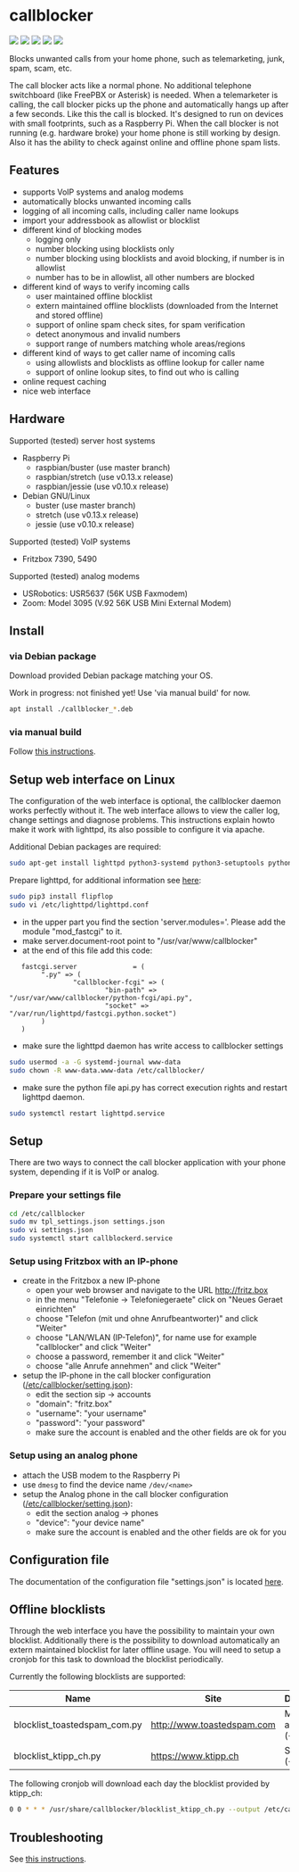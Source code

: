 # callblocker

![](https://github.com/pamapa/callblocker/workflows/Test/badge.svg)
![](https://github.com/pamapa/callblocker/workflows/Frontend/badge.svg)
![](https://github.com/pamapa/callblocker/workflows/Debian/badge.svg)
![](https://github.com/pamapa/callblocker/workflows/Raspbian/badge.svg)
![](https://github.com/pamapa/callblocker/workflows/Ubuntu/badge.svg)

Blocks unwanted calls from your home phone, such as telemarketing, junk, spam, scam, etc.

The call blocker acts like a normal phone. No additional telephone switchboard (like FreePBX or Asterisk) is needed. When a telemarketer is calling, the call blocker picks up the phone and automatically hangs up after a few seconds. Like this the call is blocked. It's designed to run on devices with small footprints, such as a Raspberry Pi. When the call blocker is not running (e.g. hardware broke) your home phone is still working by design. Also it has the ability to check against online and offline phone spam lists.


## Features
- supports VoIP systems and analog modems
- automatically blocks unwanted incoming calls
- logging of all incoming calls, including caller name lookups
- import your addressbook as allowlist or blocklist
- different kind of blocking modes
  - logging only
  - number blocking using blocklists only
  - number blocking using blocklists and avoid blocking, if number is in allowlist
  - number has to be in allowlist, all other numbers are blocked
- different kind of ways to verify incoming calls
  - user maintained offline blocklist
  - extern maintained offline blocklists (downloaded from the Internet and stored offline)
  - support of online spam check sites, for spam verification
  - detect anonymous and invalid numbers
  - support range of numbers matching whole areas/regions
- different kind of ways to get caller name of incoming calls
  - using allowlists and blocklists as offline lookup for caller name
  - support of online lookup sites, to find out who is calling
- online request caching
- nice web interface


## Hardware
Supported (tested) server host systems
- Raspberry Pi
  - raspbian/buster (use master branch)
  - raspbian/stretch (use v0.13.x release)
  - raspbian/jessie (use v0.10.x release)
- Debian GNU/Linux
  - buster (use master branch)
  - stretch (use v0.13.x release)
  - jessie (use v0.10.x release)

Supported (tested) VoIP systems
- Fritzbox 7390, 5490

Supported (tested) analog modems
- USRobotics: USR5637 (56K USB Faxmodem)
- Zoom: Model 3095 (V.92 56K USB Mini External Modem)


## Install

### via Debian package
Download provided Debian package matching your OS.

Work in progress: not finished yet! Use 'via manual build' for now.

```bash
apt install ./callblocker_*.deb
```

### via manual build
Follow [this instructions](/docs/development.md).


## <a name="webInterface"></a> Setup web interface on Linux
The configuration of the web interface is optional, the callblocker daemon works perfectly without it.
The web interface allows to view the caller log, change settings and diagnose problems. This instructions
explain howto make it work with lighttpd, its also possible to configure it via apache.

Additional Debian packages are required:
```bash
sudo apt-get install lighttpd python3-systemd python3-setuptools python3-wheel
```

Prepare lighttpd, for additional information
see [here](http://redmine.lighttpd.net/projects/lighttpd/wiki/Docs_ModFastCGI):
```bash
sudo pip3 install flipflop
sudo vi /etc/lighttpd/lighttpd.conf
```
- in the upper part you find the section 'server.modules='. Please add the module "mod_fastcgi" to it.
- make server.document-root point to "/usr/var/www/callblocker"
- at the end of this file add this code:
```section
   fastcgi.server              = (
        ".py" => (
                "callblocker-fcgi" => (
                        "bin-path" => "/usr/var/www/callblocker/python-fcgi/api.py",
                        "socket" => "/var/run/lighttpd/fastcgi.python.socket")
        )
   )
```
- make sure the lighttpd daemon has write access to callblocker settings
```bash
sudo usermod -a -G systemd-journal www-data
sudo chown -R www-data.www-data /etc/callblocker/
```
- make sure the python file api.py has correct execution rights and restart lighttpd daemon.
```bash
sudo systemctl restart lighttpd.service
```


## Setup
There are two ways to connect the call blocker application with your phone system, depending if it is VoIP or analog. 

### Prepare your settings file
```bash
cd /etc/callblocker
sudo mv tpl_settings.json settings.json
sudo vi settings.json
sudo systemctl start callblockerd.service
```

### Setup using Fritzbox with an IP-phone
- create in the Fritzbox a new IP-phone
  - open your web browser and navigate to the URL http://fritz.box
  - in the menu "Telefonie -> Telefoniegeraete" click on "Neues Geraet einrichten"
  - choose "Telefon (mit und ohne Anrufbeantworter)" and click "Weiter"
  - choose "LAN/WLAN (IP-Telefon)", for name use for example "callblocker" and click "Weiter"
  - choose a password, remember it and click "Weiter"
  - choose "alle Anrufe annehmen" and click "Weiter"
- setup the IP-phone in the call blocker configuration ([/etc/callblocker/setting.json](/etc/callblocker/README.md)):
  - edit the section sip -> accounts
  - "domain":   "fritz.box"
  - "username": "your username"
  - "password": "your password"
  - make sure the account is enabled and the other fields are ok for you


### Setup using an analog phone
- attach the USB modem to the Raspberry Pi
- use `dmesg` to find the device name `/dev/<name>`
- setup the Analog phone in the call blocker configuration ([/etc/callblocker/setting.json](/etc/callblocker/README.md)):
  - edit the section analog -> phones
  - "device": "your device name"
  - make sure the account is enabled and the other fields are ok for you


## Configuration file
The documentation of the configuration file "settings.json" is located [here](/etc/callblocker/README.md).


## Offline blocklists
Through the web interface you have the possibility to maintain your own blocklist. Additionally there is the
possibility to download automatically an extern maintained blocklist for later offline usage. You will need to
setup a cronjob for this task to download the blocklist periodically.

Currently the following blocklists are supported:

Name                         | Site                       | Description
----                         | ----                       | -----------
blocklist_toastedspam_com.py | http://www.toastedspam.com | Mostly USA and Canada (+1)
blocklist_ktipp_ch.py        | https://www.ktipp.ch       | Switzerland (+41)

The following cronjob will download each day the blocklist provided by ktipp_ch:
```bash
0 0 * * * /usr/share/callblocker/blocklist_ktipp_ch.py --output /etc/callblocker/blocklists/ >/dev/null 2>&1
```


## Troubleshooting
See [this instructions](/docs/troubleshooting.md).

